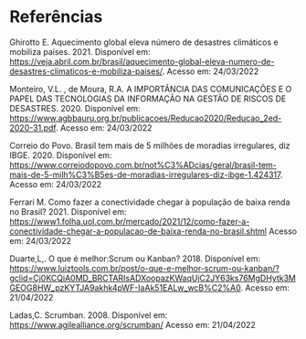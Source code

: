 # Referências

Ghirotto E. Aquecimento global eleva número de desastres climáticos e mobiliza países. 2021. Disponível em: https://veja.abril.com.br/brasil/aquecimento-global-eleva-numero-de-desastres-climaticos-e-mobiliza-paises/. Acesso em: 24/03/2022

Monteiro, V.L. , de Moura, R.A. A IMPORTÂNCIA DAS COMUNICAÇÕES E O PAPEL DAS TECNOLOGIAS DA INFORMAÇÃO NA GESTÃO DE RISCOS DE DESASTRES. 2020. Disponível em: https://www.agbbauru.org.br/publicacoes/Reducao2020/Reducao_2ed-2020-31.pdf. Acesso em: 24/03/2022

Correio do Povo. Brasil tem mais de 5 milhões de moradias irregulares, diz IBGE. 2020. Disponível em: https://www.correiodopovo.com.br/not%C3%ADcias/geral/brasil-tem-mais-de-5-milh%C3%B5es-de-moradias-irregulares-diz-ibge-1.424317. Acesso em: 24/03/2022

Ferrari M. Como fazer a conectividade chegar à população de baixa renda no Brasil? 2021. Disponível em: https://www1.folha.uol.com.br/mercado/2021/12/como-fazer-a-conectividade-chegar-a-populacao-de-baixa-renda-no-brasil.shtml Acesso em: 24/03/2022

Duarte,L,. O que é melhor:Scrum ou Kanban? 2018. Disponível em: https://www.luiztools.com.br/post/o-que-e-melhor-scrum-ou-kanban/?gclid=Cj0KCQiA0MD_BRCTARIsADXoopazKWaqUjC2JY63ks76MgDHytk3MGEOG8HW_pzKYTJA9akhk4pWF-IaAk51EALw_wcB%C2%A0. Acesso em: 21/04/2022

Ladas,C. Scrumban. 2008. Disponível em: https://www.agilealliance.org/scrumban/ Acesso em: 21/04/2022

